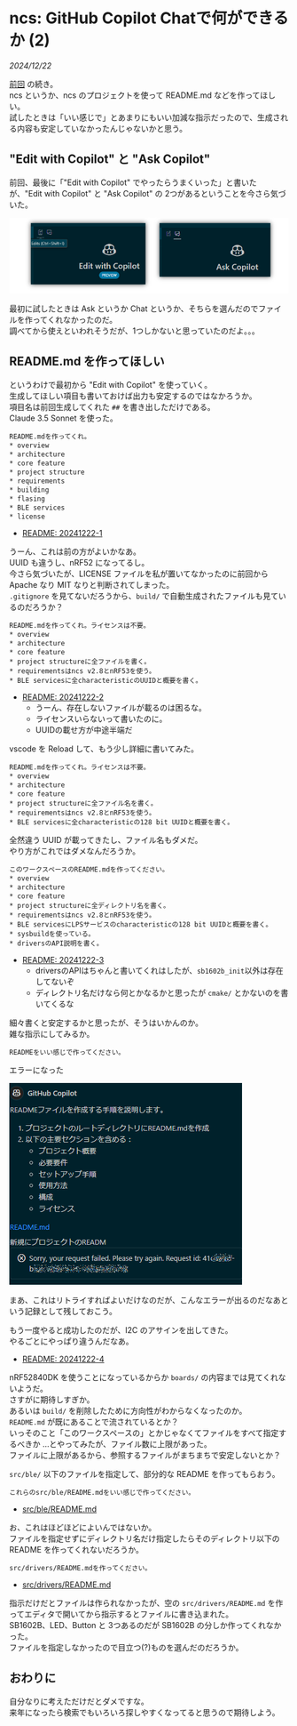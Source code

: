 # ncs: GitHub Copilot Chatで何ができるか (2)

_2024/12/22_

[前回](20241220-ncs.md) の続き。  
ncs というか、ncs のプロジェクトを使って README.md などを作ってほしい。  
試したときは「いい感じで」とあまりにもいい加減な指示だったので、生成される内容も安定していなかったんじゃないかと思う。  

## "Edit with Copilot" と "Ask Copilot"

前回、最後に「"Edit with Copilot" でやったらうまくいった」と書いたが、"Edit with Copilot" と "Ask Copilot" の 2つがあるということを今さら気づいた。

![image](images/20241222a-1.png)

最初に試したときは Ask というか Chat というか、そちらを選んだのでファイルを作ってくれなかったのだ。  
調べてから使えといわれそうだが、1つしかないと思っていたのだよ。。。

## README.md を作ってほしい

というわけで最初から "Edit with Copilot" を使っていく。  
生成してほしい項目も書いておけば出力も安定するのではなかろうか。  
項目名は前回生成してくれた `##` を書き出しただけである。  
Claude 3.5 Sonnet を使った。

```
README.mdを作ってくれ。
* overview
* architecture
* core feature
* project structure
* requirements
* building
* flasing
* BLE services
* license
```

* [README: 20241222-1](https://github.com/hirokuma/ncs-recv-sb1602/blob/70b81bd311289923b4ed9f6ba4a73b1c51efe2b2/README.md)

うーん、これは前の方がよいかなあ。  
UUID も違うし、nRF52 になってるし。  
今さら気づいたが、LICENSE ファイルを私が置いてなかったのに前回から Apache なり MIT なりと判断されてしまった。  
`.gitignore` を見てないだろうから、`build/` で自動生成されたファイルも見ているのだろうか？

```
README.mdを作ってくれ。ライセンスは不要。
* overview
* architecture
* core feature
* project structureに全ファイルを書く。
* requirementsはncs v2.8とnRF53を使う。
* BLE servicesに全characteristicのUUIDと概要を書く。
```

* [README: 20241222-2](https://github.com/hirokuma/ncs-recv-sb1602/blob/f653ece39b688f48087c249122bdba8612e1fabf/README.md)
  * うーん、存在しないファイルが載るのは困るな。
  * ライセンスいらないって書いたのに。
  * UUIDの載せ方が中途半端だ

vscode を Reload して、もう少し詳細に書いてみた。

```
README.mdを作ってくれ。ライセンスは不要。
* overview
* architecture
* core feature
* project structureに全ファイル名を書く。
* requirementsはncs v2.8とnRF53を使う。
* BLE servicesに全characteristicの128 bit UUIDと概要を書く。
```

全然違う UUID が載ってきたし、ファイル名もダメだ。  
やり方がこれではダメなんだろうか。

```
このワークスペースのREADME.mdを作ってください。
* overview
* architecture
* core feature
* project structureに全ディレクトリ名を書く。
* requirementsはncs v2.8とnRF53を使う。
* BLE servicesにLPSサービスのcharacteristicの128 bit UUIDと概要を書く。
* sysbuildを使っている。
* driversのAPI説明を書く。
```

* [README: 20241222-3](https://github.com/hirokuma/ncs-recv-sb1602/blob/41d47d94e41564bf4098d127ab5db1e389d6bded/README.md)
  * driversのAPIはちゃんと書いてくれはしたが、`sb1602b_init`以外は存在してないぞ
  * ディレクトリ名だけなら何とかなるかと思ったが `cmake/` とかないのを書いてくるな

細々書くと安定するかと思ったが、そうはいかんのか。  
雑な指示にしてみるか。

```
READMEをいい感じで作ってください。
```

エラーになった

![image](images/20241222a-2.png)

まあ、これはリトライすればよいだけなのだが、こんなエラーが出るのだなあという記録として残しておこう。

もう一度やると成功したのだが、I2C のアサインを出してきた。  
やるごとにやっぱり違うんだなあ。

* [README: 20241222-4](https://github.com/hirokuma/ncs-recv-sb1602/blob/4f9c49e78929b23bf38677f59ae91e1b7c00812f/README.md)

nRF52840DK  を使うことになっているからか `boards/` の内容までは見てくれないようだ。  
さすがに期待しすぎか。  
あるいは `build/` を削除したために方向性がわからなくなったのか。  
`README.md` が既にあることで流されているとか？  
いっそのこと「このワークスペースの」とかじゃなくてファイルをすべて指定するべきか
...とやってみたが、ファイル数に上限があった。  
ファイルに上限があるから、参照するファイルがまちまちで安定しないとか？

`src/ble/` 以下のファイルを指定して、部分的な README を作ってもらおう。

```
これらのsrc/ble/README.mdをいい感じで作ってください。
```

* [src/ble/README.md](https://github.com/hirokuma/ncs-recv-sb1602/blob/513371a27ee27065062bfd8274d74c8319ccbf4e/src/ble/README.md)

お、これはほどほどによいんではないか。  
ファイルを指定せずにディレクトリ名だけ指定したらそのディレクトリ以下の README を作ってくれないだろうか。

```
src/drivers/README.mdを作ってください。
```

* [src/drivers/README.md](https://github.com/hirokuma/ncs-recv-sb1602/blob/661cfc3d1039dd4e1c32e926b92feac9aad22ec7/src/drivers/README.md)

指示だけだとファイルは作られなかったが、空の `src/drivers/README.md` を作ってエディタで開いてから指示するとファイルに書き込まれた。  
SB1602B、LED、Button と 3つあるのだが SB1602B の分しか作ってくれなかった。  
ファイルを指定しなかったので目立つ(?)ものを選んだのだろうか。

## おわりに

自分なりに考えただけだとダメですな。  
来年になったら検索でもいろいろ探しやすくなってると思うので期待しよう。
